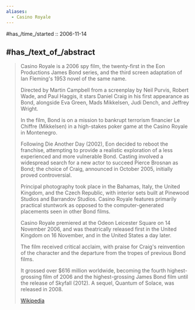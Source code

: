 ```yaml
---
aliases:
  - Casino Royale
---
```


#has_/time_/started :: 2006-11-14 

## #has_/text_of_/abstract 

> Casino Royale is a 2006 spy film, the twenty-first in the Eon Productions James Bond series, 
> and the third screen adaptation of Ian Fleming's 1953 novel of the same name. 
> 
> Directed by Martin Campbell from a screenplay by Neil Purvis, Robert Wade, and Paul Haggis, 
> it stars Daniel Craig in his first appearance as Bond, 
> alongside Eva Green, Mads Mikkelsen, Judi Dench, and Jeffrey Wright. 
> 
> In the film, Bond is on a mission to bankrupt terrorism financier Le Chiffre (Mikkelsen) 
> in a high-stakes poker game at the Casino Royale in Montenegro.
>
> Following Die Another Day (2002), Eon decided to reboot the franchise, 
> attempting to provide a realistic exploration of a less experienced and more vulnerable Bond. 
> Casting involved a widespread search for a new actor to succeed Pierce Brosnan as Bond; 
> the choice of Craig, announced in October 2005, initially proved controversial. 
> 
> Principal photography took place in the Bahamas, Italy, the United Kingdom, and the Czech Republic, 
> with interior sets built at Pinewood Studios and Barrandov Studios. 
> Casino Royale features primarily practical stuntwork 
> as opposed to the computer-generated placements seen in other Bond films.
>
> Casino Royale premiered at the Odeon Leicester Square on 14 November 2006, 
> and was theatrically released first in the United Kingdom on 16 November, and in the United States a day later. 
> 
> The film received critical acclaim, with praise for Craig's reinvention of the character 
> and the departure from the tropes of previous Bond films. 
> 
> It grossed over $616 million worldwide, becoming the fourth highest-grossing film of 2006 
> and the highest-grossing James Bond film until the release of Skyfall (2012). 
> A sequel, Quantum of Solace, was released in 2008.
>
> [Wikipedia](https://en.wikipedia.org/wiki/Casino%20Royale%20(2006%20film))


